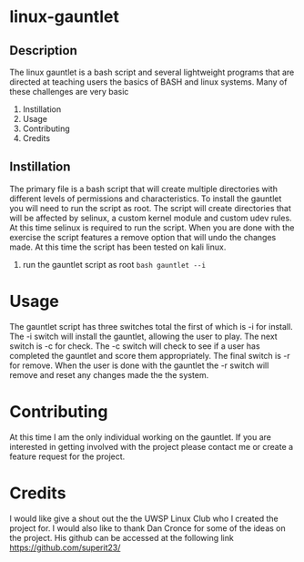 # linux-gauntlet

## Description
The linux gauntlet is a bash script and several lightweight programs that are directed at teaching users the basics of BASH and linux systems. Many of these challenges are very basic

1. Instillation
2. Usage
3. Contributing
4. Credits

## Instillation
The primary file is a bash script that will create multiple directories with different levels of permissions and characteristics. To install the gauntlet you will need to run the script as root. The script will create directories that will be affected by selinux, a custom kernel module and custom udev rules. At this time selinux is required to run the script. When you are done with the exercise the script features a remove option that will undo the changes made. At this time the script has been tested on kali linux.

1. run the gauntlet script as root
`bash gauntlet --i`

# Usage
The gauntlet script has three switches total the first of which is -i for install. The -i switch will install the gauntlet, allowing the user to play. The next switch is -c for check. The -c switch will check to see if a user has completed the gauntlet and score them appropriately. The final switch is -r for remove. When the user is done with the gauntlet the -r switch will remove and reset any changes made the the system.

# Contributing
At this time I am the only individual working on the gauntlet. If you are interested in getting involved with the project please contact me or create a feature request for the project.

# Credits
I would like give a shout out the the UWSP Linux Club who I created the project for. I would also like to thank Dan Cronce for some of the ideas on the project. His github can be accessed at the following link https://github.com/superit23/



